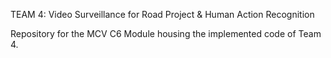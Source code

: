 TEAM 4: Video Surveillance for Road Project & Human Action Recognition

Repository for the MCV C6 Module housing the implemented code of Team 4. 
